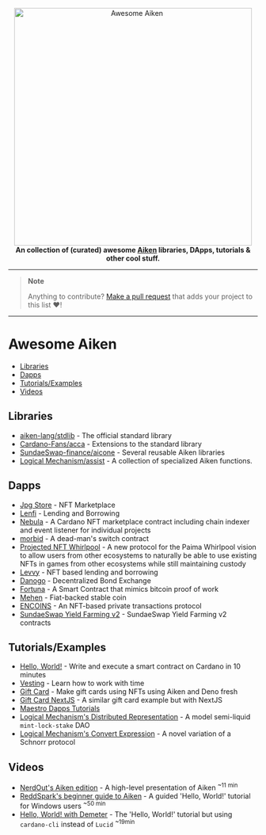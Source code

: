 <p align="center">
    <img src=".github/awesome-aiken.png" alt="Awesome Aiken" width="480"/>
    <br/>
    <strong>An collection of (curated) awesome <a href="https://aiken-lang.org" alt="aiken-lang.org"/>Aiken</a> libraries, DApps, tutorials & other cool stuff.</strong>
</p>

---

> **Note**
>
> Anything to contribute? [Make a pull request](https://github.com/aiken-lang/awesome-aiken/pulls) that adds your project to this list :heart:!

---

# Awesome Aiken

- [Libraries](#Libraries)
- [Dapps](#Dapps)
- [Tutorials/Examples](#Examples)
- [Videos](#Videos)

## Libraries

- [aiken-lang/stdlib](https://github.com/aiken-lang/stdlib) - The official standard library
- [Cardano-Fans/acca](https://github.com/Cardano-Fans/acca) - Extensions to the standard library
- [SundaeSwap-finance/aicone](https://github.com/SundaeSwap-finance/aicone) - Several reusable Aiken libraries
- [Logical Mechanism/assist](https://github.com/logicalmechanism/assist) - A collection of specialized Aiken functions.

## Dapps

- [Jpg Store](https://github.com/jpg-store/contracts-v3) - NFT Marketplace
- [Lenfi](https://github.com/lenfiLabs/lenfi-smart-contracts) - Lending and Borrowing
- [Nebula](https://github.com/spacebudz/nebula/tree/main/contract/src/nebula) - A Cardano NFT marketplace contract including chain indexer and event listener for individual projects
- [morbid](https://github.com/ariady-putra/morbid) - A dead-man's switch contract
- [Projected NFT Whirlpool](https://github.com/dcSpark/projected-nft-whirlpool) - A new protocol for the Paima Whirlpool vision to allow users from other ecosystems to naturally be able to use existing NFTs in games from other ecosystems while still maintaining custody
- [Levvy](https://levvy.fi/) - NFT based lending and borrowing
- [Danogo](https://danogo.io/) - Decentralized Bond Exchange
- [Fortuna](https://github.com/aiken-lang/fortuna) - A Smart Contract that mimics bitcoin proof of work
- [Mehen](https://mehen.io) - Fiat-backed stable coin
- [ENCOINS](https://github.com/encryptedcoins/encoins-core-aiken) - An NFT-based private transactions protocol
- [SundaeSwap Yield Farming v2](https://github.com/SundaeSwap-finance/sundae-yield-v2) - SundaeSwap Yield Farming v2 contracts


## Tutorials/Examples

- [Hello, World!](https://aiken-lang.org/example--hello-world) - Write and execute a smart contract on Cardano in 10 minutes
- [Vesting](https://aiken-lang.org/example--vesting) - Learn how to work with time
- [Gift Card](https://aiken-lang.org/example--gift-card) - Make gift cards using NFTs using Aiken and Deno fresh
- [Gift Card NextJS](https://github.com/adalicious/aiken-gift-card) - A similar gift card example but with NextJS
- [Maestro Dapps Tutorials](https://github.com/maestro-org/dapp-platform-tutorials/tree/main/bets)
- [Logical Mechanism's Distributed Representation](https://github.com/logicalmechanism/distributed_representation) - A model semi-liquid `mint-lock-stake` DAO
- [Logical Mechanism's Convert Expression](https://github.com/logicalmechanism/convert-expression) - A novel variation of a Schnorr protocol

## Videos

- [NerdOut's Aiken edition](https://www.youtube.com/watch?v=9wbQ33uzwsc&pp=ygUNQWlrZW4gY2FyZGFubw%3D%3D) - A high-level presentation of Aiken <sup> ~11 min</sup>
- [ReddSpark's beginner guide to Aiken](https://www.youtube.com/watch?v=-H5llvQdpRw&pp=ygUPcmVkZHNwYXJrIGFpa2Vu) - A guided 'Hello, World!' tutorial for Windows users <sup> ~50 min</sup>
- [Hello, World! with Demeter](https://twitter.com/i/status/1652846950251732993) - The 'Hello, World!' tutorial but using `cardano-cli` instead of `Lucid` <sup> ~19min</sup>
